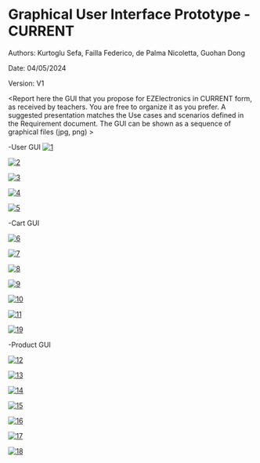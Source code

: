 # Graphical User Interface Prototype - CURRENT

Authors: Kurtoglu Sefa, Failla Federico, de Palma Nicoletta, Guohan Dong

Date: 04/05/2024

Version: V1

\<Report here the GUI that you propose for EZElectronics in CURRENT form, as received by teachers. You are free to organize it as you prefer. A suggested presentation matches the Use cases and scenarios defined in the Requirement document. The GUI can be shown as a sequence of graphical files (jpg, png) >

-User GUI
[![1](https://git-softeng.polito.it/se-2023-24/group-eng-10/ezelectronics/-/raw/group10-main/GUIv1/1.png?ref_type=heads&inline=false)](#)

[![2](https://git-softeng.polito.it/se-2023-24/group-eng-10/ezelectronics/-/raw/group10-main/GUIv1/2.png?ref_type=heads&inline=false)](#)

[![3](https://git-softeng.polito.it/se-2023-24/group-eng-10/ezelectronics/-/raw/group10-main/GUIv1/3.png?ref_type=heads&inline=false)](#)

[![4](https://git-softeng.polito.it/se-2023-24/group-eng-10/ezelectronics/-/raw/group10-main/GUIv1/4.png?ref_type=heads&inline=false)](#)

[![5](https://git-softeng.polito.it/se-2023-24/group-eng-10/ezelectronics/-/raw/group10-main/GUIv1/5.png?ref_type=heads&inline=false)](#)

-Cart GUI

[![6](https://git-softeng.polito.it/se-2023-24/group-eng-10/ezelectronics/-/raw/group10-main/GUIv1/6.png?ref_type=heads&inline=false)](#)

[![7](https://git-softeng.polito.it/se-2023-24/group-eng-10/ezelectronics/-/raw/group10-main/GUIv1/7.png?ref_type=heads&inline=false)](#)

[![8](https://git-softeng.polito.it/se-2023-24/group-eng-10/ezelectronics/-/raw/group10-main/GUIv1/8.png?ref_type=heads&inline=false)](#)

[![9](https://git-softeng.polito.it/se-2023-24/group-eng-10/ezelectronics/-/raw/group10-main/GUIv1/9.png?ref_type=heads&inline=false)](#)

[![10](https://git-softeng.polito.it/se-2023-24/group-eng-10/ezelectronics/-/raw/group10-main/GUIv1/10.png?ref_type=heads&inline=false)](#)

[![11](https://git-softeng.polito.it/se-2023-24/group-eng-10/ezelectronics/-/raw/group10-main/GUIv1/11.png?ref_type=heads&inline=false)](#)

[![19](https://git-softeng.polito.it/se-2023-24/group-eng-10/ezelectronics/-/raw/group10-main/GUIv1/19.png?ref_type=heads&inline=false)](#)

-Product GUI

[![12](https://git-softeng.polito.it/se-2023-24/group-eng-10/ezelectronics/-/raw/group10-main/GUIv1/12.png?ref_type=heads&inline=false)](#)

[![13](https://git-softeng.polito.it/se-2023-24/group-eng-10/ezelectronics/-/raw/group10-main/GUIv1/13.png?ref_type=heads&inline=false)](#)

[![14](https://git-softeng.polito.it/se-2023-24/group-eng-10/ezelectronics/-/raw/group10-main/GUIv1/14.png?ref_type=heads&inline=false)](#)

[![15](https://git-softeng.polito.it/se-2023-24/group-eng-10/ezelectronics/-/raw/group10-main/GUIv1/15.png?ref_type=heads&inline=false)](#)

[![16](https://git-softeng.polito.it/se-2023-24/group-eng-10/ezelectronics/-/raw/group10-main/GUIv1/16.png?ref_type=heads&inline=false)](#)

[![17](https://git-softeng.polito.it/se-2023-24/group-eng-10/ezelectronics/-/raw/group10-main/GUIv1/17.png?ref_type=heads&inline=false)](#)

[![18](https://git-softeng.polito.it/se-2023-24/group-eng-10/ezelectronics/-/raw/group10-main/GUIv1/18.png?ref_type=heads&inline=false)](#)


